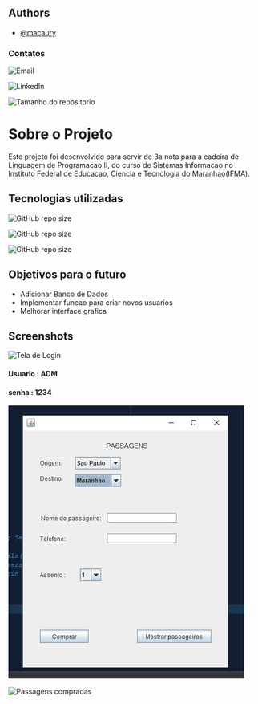 
## Authors

- [@macaury](https://www.github.com/macaury)

### Contatos 

![Email](https://img.shields.io/badge/Gmail-D14836?style=for-the-badge&logo=gmail&logoColor=white)

![LinkedIn](https://img.shields.io/badge/LinkedIn-0077B5?style=for-the-badge&logo=linkedin&logoColor=white)

![Tamanho do repositorio](https://img.shields.io/github/repo-size/macaury/Compra-de-passagem-de-onibus)




# Sobre o Projeto

Este projeto foi desenvolvido para servir de 3a nota para a cadeira de Linguagem de Programacao II, do curso de Sistemas Informacao no Instituto Federal de Educacao, Ciencia e Tecnologia do Maranhao(IFMA).




## Tecnologias utilizadas


![GitHub repo size](https://img.shields.io/badge/Java-ED8B00?style=for-the-badge&logo=java&logoColor=white)
 
![GitHub repo size](https://img.shields.io/badge/Windows-0078D6?style=for-the-badge&logo=windows&logoColor=white)
 
![GitHub repo size](https://img.shields.io/badge/apache%20netbeans-1B6AC6?style=for-the-badge&logo=apache%20netbeans%20IDE&logoColor=white)


## Objetivos para o futuro

- Adicionar Banco de Dados
- Implementar funcao para criar novos usuarios 
- Melhorar interface grafica



## Screenshots


![Tela de Login](https://via.placeholder.com/468x300?text=App+Screenshot+Here)


#### Usuario : ADM
#### senha : 1234


![Compra das passagens](https://github.com/macaury/Compra-de-passagem-de-onibus/blob/main/Screenshots/comprar%20passagens.jpeg)


![Passagens compradas](https://via.placeholder.com/468x300?text=App+Screenshot+Here)

